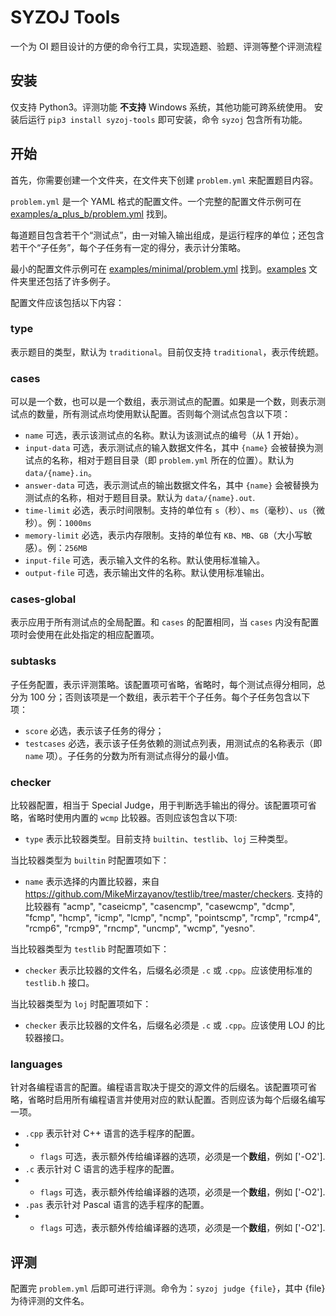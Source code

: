 # SYZOJ Tools
一个为 OI 题目设计的方便的命令行工具，实现造题、验题、评测等整个评测流程

## 安装
仅支持 Python3。评测功能 **不支持** Windows 系统，其他功能可跨系统使用。
安装后运行 `pip3 install syzoj-tools` 即可安装，命令 `syzoj` 包含所有功能。

## 开始
首先，你需要创建一个文件夹，在文件夹下创建 `problem.yml` 来配置题目内容。

`problem.yml` 是一个 YAML 格式的配置文件。一个完整的配置文件示例可在 [examples/a_plus_b/problem.yml](examples/a_plus_b/problem.yml) 找到。

每道题目包含若干个“测试点”，由一对输入输出组成，是运行程序的单位；还包含若干个“子任务”，每个子任务有一定的得分，表示计分策略。

最小的配置文件示例可在 [examples/minimal/problem.yml](examples/minimal/problem.yml) 找到。[examples](examples) 文件夹里还包括了许多例子。

配置文件应该包括以下内容：

### type
表示题目的类型，默认为 `traditional`。目前仅支持 `traditional`，表示传统题。

### cases
可以是一个数，也可以是一个数组，表示测试点的配置。如果是一个数，则表示测试点的数量，所有测试点均使用默认配置。否则每个测试点包含以下项：
* `name` 可选，表示该测试点的名称。默认为该测试点的编号（从 1 开始）。
* `input-data` 可选，表示测试点的输入数据文件名，其中 `{name}` 会被替换为测试点的名称，相对于题目目录（即 `problem.yml` 所在的位置）。默认为 `data/{name}.in`。
* `answer-data` 可选，表示测试点的输出数据文件名，其中 `{name}` 会被替换为测试点的名称，相对于题目目录。默认为 `data/{name}.out`.
* `time-limit` 必选，表示时间限制。支持的单位有 `s`（秒）、`ms`（毫秒）、`us`（微秒）。例：`1000ms`
* `memory-limit` 必选，表示内存限制。支持的单位有 `KB`、`MB`、`GB`（大小写敏感）。例：`256MB`
* `input-file` 可选，表示输入文件的名称。默认使用标准输入。
* `output-file` 可选，表示输出文件的名称。默认使用标准输出。

### cases-global
表示应用于所有测试点的全局配置。和 `cases` 的配置相同，当 `cases` 内没有配置项时会使用在此处指定的相应配置项。

### subtasks
子任务配置，表示评测策略。该配置项可省略，省略时，每个测试点得分相同，总分为 100 分；否则该项是一个数组，表示若干个子任务。每个子任务包含以下项：
* `score` 必选，表示该子任务的得分；
* `testcases` 必选，表示该子任务依赖的测试点列表，用测试点的名称表示（即 `name` 项）。子任务的分数为所有测试点得分的最小值。

### checker
比较器配置，相当于 Special Judge，用于判断选手输出的得分。该配置项可省略，省略时使用内置的 `wcmp` 比较器。否则应该包含以下项:
* `type` 表示比较器类型。目前支持 `builtin`、`testlib`、`loj` 三种类型。

当比较器类型为 `builtin` 时配置项如下：
* `name` 表示选择的内置比较器，来自 <https://github.com/MikeMirzayanov/testlib/tree/master/checkers>. 支持的比较器有 "acmp", "caseicmp", "casencmp", "casewcmp", "dcmp", "fcmp", "hcmp", "icmp", "lcmp", "ncmp", "pointscmp", "rcmp", "rcmp4", "rcmp6", "rcmp9", "rncmp", "uncmp", "wcmp", "yesno".

当比较器类型为 `testlib` 时配置项如下：
* `checker` 表示比较器的文件名，后缀名必须是 `.c` 或 `.cpp`。应该使用标准的 `testlib.h` 接口。

当比较器类型为 `loj` 时配置项如下：
* `checker` 表示比较器的文件名，后缀名必须是 `.c` 或 `.cpp`。应该使用 LOJ 的比较器接口。

### languages
针对各编程语言的配置。编程语言取决于提交的源文件的后缀名。该配置项可省略，省略时启用所有编程语言并使用对应的默认配置。否则应该为每个后缀名编写一项。
* `.cpp` 表示针对 C++ 语言的选手程序的配置。
* * `flags` 可选，表示额外传给编译器的选项，必须是一个**数组**，例如 ['-O2'].
* `.c` 表示针对 C 语言的选手程序的配置。
* * `flags` 可选，表示额外传给编译器的选项，必须是一个**数组**，例如 ['-O2'].
* `.pas` 表示针对 Pascal 语言的选手程序的配置。
* * `flags` 可选，表示额外传给编译器的选项，必须是一个**数组**，例如 ['-O2'].

## 评测
配置完 `problem.yml` 后即可进行评测。命令为：`syzoj judge {file}`，其中 {file} 为待评测的文件名。
